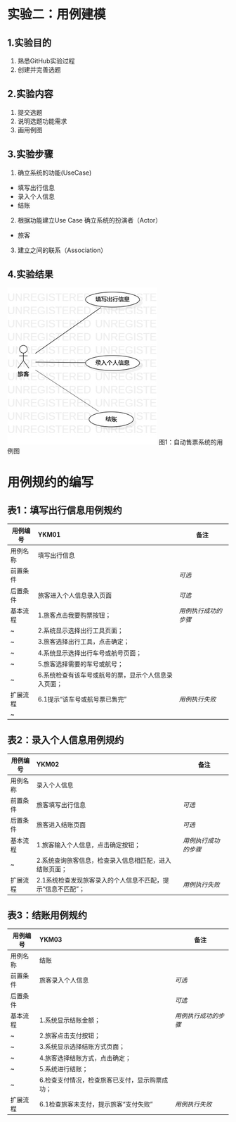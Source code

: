 # 实验二：用例建模

## 1.实验目的
1. 熟悉GitHub实验过程
2. 创建并完善选题

## 2.实验内容
1. 提交选题
2. 说明选题功能需求
3. 画用例图

## 3.实验步骤
1. 确立系统的功能(UseCase)
 - 填写出行信息
 - 录入个人信息
 - 结账
2. 根据功能建立Use Case
 确立系统的扮演者（Actor）
 - 旅客
3. 建立之间的联系（Association）

## 4.实验结果
![用例图](./lab2_UseCaseDiagram1.jpg)
图1：自动售票系统的用例图

# 用例规约的编写

## 表1：填写出行信息用例规约  

用例编号  | YKM01 | 备注  
-|:-|-  
用例名称  |  填写出行信息  |   
前置条件  |      | *可选*   
后置条件  |   旅客进入个人信息录入页面   | *可选*   
基本流程  | 1.旅客点击我要购票按钮；  |*用例执行成功的步骤*    
~| 2.系统显示选择出行工具页面；  |   
~| 3.旅客选择出行工具，点击确定；   |   
~| 4.系统显示选择出行车号或航号页面；  |   
~| 5.旅客选择需要的车号或航号； |  
~| 6.系统检查有该车号或航号的票，显示个人信息录入页面；  |   
扩展流程  | 6.1提示“该车号或航号票已售完”   |*用例执行失败*    
~|    |  

## 表2：录入个人信息用例规约  

用例编号  | YKM02 | 备注  
-|:-|-  
用例名称  |  录入个人信息  |   
前置条件  |   旅客填写出行信息   | *可选*   
后置条件  |   旅客进入结账页面   | *可选*   
基本流程  | 1.旅客输入个人信息，点击确定按钮；  |*用例执行成功的步骤*    
~| 2.系统查询旅客信息，检查录入信息相匹配，进入结账页面；  |    
扩展流程  | 2.1系统检查发现旅客录入的个人信息不匹配，提示“信息不匹配”；   |*用例执行失败*    

## 表3：结账用例规约  

用例编号  | YKM03 | 备注  
-|:-|-  
用例名称  |  结账  |   
前置条件  |   旅客录入个人信息   | *可选*   
后置条件  |      | *可选*   
基本流程  | 1.系统显示结账金额；  |*用例执行成功的步骤*    
~| 2.旅客点击支付按钮；  |   
~| 3.系统显示选择结账方式页面；  |   
~| 4.旅客选择结账方式，点击确定；  |   
~| 5.系统进行结账；  |  
~| 6.检查支付情况，检查旅客已支付，显示购票成功；   |   
扩展流程  | 6.1检查旅客未支付，提示旅客“支付失败”   |*用例执行失败*    
